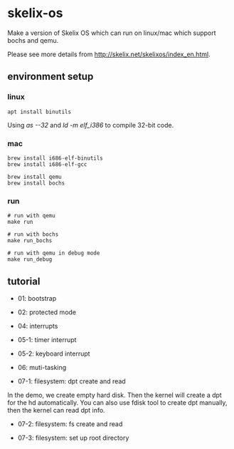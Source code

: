 # skelix-os

Make a version of Skelix OS which can run on linux/mac which support bochs and qemu.

Please see more details from http://skelix.net/skelixos/index_en.html.

## environment setup

### linux

```
apt install binutils
```

Using *as --32* and *ld -m elf_i386* to compile 32-bit code.

### mac

```
brew install i686-elf-binutils
brew install i686-elf-gcc

brew install qemu
brew install bochs
```

### run

```
# run with qemu
make run

# run with bochs
make run_bochs

# run with qemu in debug mode
make run_debug
```

## tutorial

- 01: bootstrap

- 02: protected mode

- 04: interrupts

- 05-1: timer interrupt

- 05-2: keyboard interrupt

- 06: muti-tasking

- 07-1: filesystem: dpt create and read

In the demo, we create empty hard disk. Then the kernel will create a dpt for the hd automatically. You can also use fdisk tool to create dpt manually, then the kernel can read dpt info.

- 07-2: filesystem: fs create and read

- 07-3: filesystem: set up root directory
